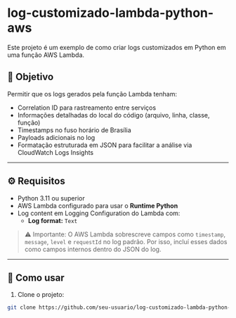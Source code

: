 # log-customizado-lambda-python-aws

Este projeto é um exemplo de como criar logs customizados em Python em uma função AWS Lambda.

## 📌 Objetivo

Permitir que os logs gerados pela função Lambda tenham:
- Correlation ID para rastreamento entre serviços
- Informações detalhadas do local do código (arquivo, linha, classe, função)
- Timestamps no fuso horário de Brasília
- Payloads adicionais no log
- Formatação estruturada em JSON para facilitar a análise via CloudWatch Logs Insights

---

## ⚙️ Requisitos

- Python 3.11 ou superior
- AWS Lambda configurado para usar o **Runtime Python**
- Log content em Logging Configuration do Lambda com:
  - **Log format:** `Text`

> ⚠️ Importante: O AWS Lambda sobrescreve campos como `timestamp`, `message`, `level` e `requestId` no log padrão. Por isso, incluí esses dados como campos internos dentro do JSON do log.

---

## 🚀 Como usar

1. Clone o projeto:

```bash
git clone https://github.com/seu-usuario/log-customizado-lambda-python-aws.git

